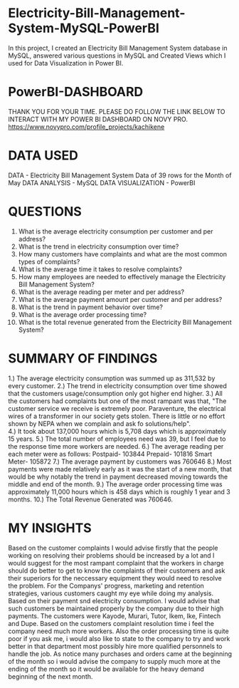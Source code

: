 # Electricity-Bill-Management-System-MySQL-PowerBI
In this project, I created an Electricity Bill Management System database in MySQL, answered various questions in MySQL and Created Views which I used for Data Visualization in Power BI.

# PowerBI-DASHBOARD
THANK YOU FOR YOUR TIME. PLEASE DO FOLLOW THE LINK BELOW TO INTERACT WITH MY POWER BI DASHBOARD ON NOVY PRO.
https://www.novypro.com/profile_projects/kachikene

# DATA USED
DATA - Electricity Bill Management System Data of 39 rows for the Month of May
DATA ANALYSIS - MySQL
DATA VISUALIZATION - PowerBI

# QUESTIONS
1. What is the average electricity consumption per customer and per address?
2. What is the trend in electricity consumption over time?
3. How many customers have complaints and what are the most common types of complaints?
4. What is the average time it takes to resolve complaints?
5. How many employees are needed to effectively manage the Electricity Bill Management System?
6. What is the average reading per meter and per address?
7. What is the average payment amount per customer and per address?
8. What is the trend in payment behavior over time?
9. What is the average order processing time?
10. What is the total revenue generated from the Electricity Bill Management System?

# SUMMARY OF FINDINGS
1.) The  average electricity consumption was summed up as 311,532 by every customer.
2.) The trend in electricity consumption over time showed that the customers usage/consumption only got higher end higher.
3.) All the customers had complaints but one of the most rampant was that, "The customer service we receive is extremely poor. Paraventure, the electrical wires of a transformer in our society gets stolen. There is little or no effort shown by NEPA when we complain and ask fo solutions/help".	
4.) It took about 137,000 hours which is 5,708 days which is approximately 15 years.
5.) The total number of employees need was 39, but I feel due to the response time more workers are needed.
6.) The average reading per each meter were as follows:
Postpaid- 103844
Prepaid- 101816
Smart Meter- 105872
7.) The average payment by customers was 760646
8.) Most payments were made relatively early as it was the start of a new month, that would be why notably the trend in payment decreased moving towards the middle and end of the month.
9.) The average order processing time was approximately 11,000 hours which is 458 days which is roughly 1 year and 3 months.
10.) The Total Revenue Generated was 760646.

# MY INSIGHTS
Based on the customer complaints I would advise firstly that the people working on resolving their problems should be increased by a lot and I would suggest for the most rampant complaint that the workers in charge should do better to get to know the complaints of their customers and ask their superiors for the neccessary equipment they would need to resolve the problem.
For the Companys' progress, marketing and retention strategies, various customers caught my eye while doing my analysis. Based on their payment snd electricity consumption. I would advise that such customers be maintained properly by the company due to their high payments. The customers were Kayode, Murari, Tutor, Ikem, Ike, Fintech and Dupe.
Based on the customers complaint resolution time i feel the company need much more workers.
Also the order processing time is quite poor if you ask me, i would also like to state to the company to try and work better in that department most possibly hire more qualified personnels to handle the job.
As notice many purchases and orders came at the beginning of the month so i would advise the company to supply much more at the ending of the month so it would be available for the heavy demand beginning of the next month.
